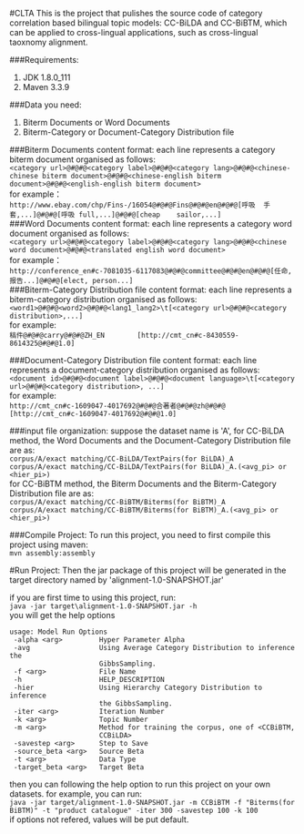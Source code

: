#CLTA
This is the project that pulishes the source code of category correlation based bilingual topic models: CC-BiLDA and CC-BiBTM, which can be applied to cross-lingual applications, such as cross-lingual taoxnomy alignment.

###Requirements:

1. JDK 1.8.0_111
2. Maven 3.3.9

###Data you need:
1. Biterm Documents or Word Documents
2. Biterm-Category or Document-Category Distribution file

###Biterm Documents content format:
each line represents a category biterm document organised as follows:<br/>
```<category url>@#@#@<category label>@#@#@<category lang>@#@#@<chinese-chinese biterm document>@#@#@<chinese-english biterm document>@#@#@<english-english biterm document>```<br/>
for example：<br/>
```http://www.ebay.com/chp/Fins-/16054@#@#@Fins@#@#@en@#@#@[呼吸	手套,...]@#@#@[呼吸	full,...]@#@#@[cheap	sailor,...]```<br/>
###Word Documents content format:
each line represents a category word document organised as follows:<br/>
```<category url>@#@#@<category label>@#@#@<category lang>@#@#@<chinese word document>@#@#@<translated english word document>```<br/>
for example：<br/>
```http://conference_en#c-7081035-6117083@#@#@committee@#@#@en@#@#@[任命, 报告...]@#@#@[elect, person...]```<br/>
###Biterm-Category Distribution file content format:
each line represents a biterm-category distribution organised as follows:<br/>
```<word1>@#@#@<word2>@#@#@<lang1_lang2>\t[<category url>@#@#@<category distribution>,...]```<br/>
for example:<br/>
```稿件@#@#@carry@#@#@ZH_EN        [http://cmt_cn#c-8430559-8614325@#@#@1.0]```<br/>

###Document-Category Distribution file content format:
each line represents a document-category distribution organised as follows:<br/>
```<document id>@#@#@<document label>@#@#@<document language>\t[<category url>@#@#@<category distribution>, ...]```<br/>
for example:<br/>
```http://cmt_cn#c-1609047-4017692@#@#@合著者@#@#@zh@#@#@  [http://cmt_cn#c-1609047-4017692@#@#@1.0]```<br/>

###input file organization:
suppose the dataset name is 'A', for CC-BiLDA method, the Word Documents and the Document-Category Distribution file are as:<br/>
```corpus/A/exact matching/CC-BiLDA/TextPairs(for BiLDA)_A```<br/>
```corpus/A/exact matching/CC-BiLDA/TextPairs(for BiLDA)_A.(<avg_pi> or <hier_pi>)```<br/>
for CC-BiBTM method, the Biterm Documents and the Biterm-Category Distribution file are as:<br/>
```corpus/A/exact matching/CC-BiBTM/Biterms(for BiBTM)_A```<br/>
```corpus/A/exact matching/CC-BiBTM/Biterms(for BiBTM)_A.(<avg_pi> or <hier_pi>)```<br/>

###Compile Project:
To run this project, you need to first compile this project using maven:<br/>
```mvn assembly:assembly```<br/>

#Run Project:
Then the jar package of this project will be generated in the target directory named by 'alignment-1.0-SNAPSHOT.jar'<br/>

if you are first time to using this project, run:<br/>
```java -jar target\alignment-1.0-SNAPSHOT.jar -h```<br/>
you will get the help options<br/>
```
usage: Model Run Options
 -alpha <arg>         Hyper Parameter Alpha
 -avg                 Using Average Category Distribution to inference the
                      GibbsSampling.
 -f <arg>             File Name
 -h                   HELP_DESCRIPTION
 -hier                Using Hierarchy Category Distribution to inference
                      the GibbsSampling.
 -iter <arg>          Iteration Number
 -k <arg>             Topic Number
 -m <arg>             Method for training the corpus, one of <CCBiBTM,
                      CCBiLDA>
 -savestep <arg>      Step to Save
 -source_beta <arg>   Source Beta
 -t <arg>             Data Type
 -target_beta <arg>   Target Beta
 ```


then you can following the help option to run this project on your own datasets. for example, you can run:<br/>
```java -jar target/alignment-1.0-SNAPSHOT.jar -m CCBiBTM -f "Biterms(for BiBTM)" -t "product catalogue" -iter 300 -savestep 100 -k 100```<br/>
if options not refered, values will be put default.
